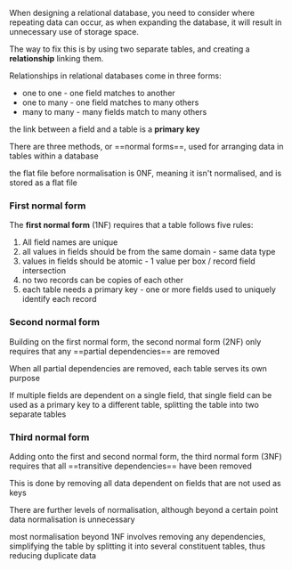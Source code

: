 When designing a relational database, you need to consider where repeating data can occur, as when expanding the database, it will result in unnecessary use of storage space.

The way to fix this is by using two separate tables, and creating a **relationship** linking them.

Relationships in relational databases come in three forms:
- one to one - one field matches to another
- one to many - one field matches to many others
- many to many - many fields match to many others

the link between a field and a table is a **primary key**

There are three methods, or ==normal forms==, used for arranging data in tables within a database

the flat file before normalisation is 0NF, meaning it isn't normalised, and is stored as a flat file


### First normal form

The **first normal form** (1NF) requires that a table follows five rules:
1. All field names are unique
2. all values in fields should be from the same domain - same data type
3. values in fields should be atomic - 1 value per box / record field intersection
4. no two records can be copies of each other
5. each table needs a primary key - one or more fields used to uniquely identify each record

### Second normal form

Building on the first normal form, the second normal form (2NF) only requires that any ==partial dependencies== are removed

When all partial dependencies are removed, each table serves its own purpose

If multiple fields are dependent on a single field, that single field can be used as a primary key to a different table, splitting the table into two separate tables

### Third normal form

Adding onto the first and second normal form, the third normal form (3NF) requires that all ==transitive dependencies== have been removed

This is done by removing all data dependent on fields that are not used as keys


There are further levels of normalisation, although beyond a certain point data normalisation is unnecessary

most normalisation beyond 1NF involves removing any dependencies, simplifying the table by splitting it into several constituent tables, thus reducing duplicate data